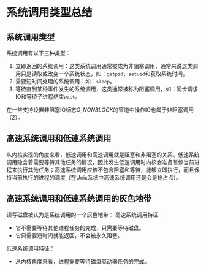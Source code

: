 # 系统调用类型总结
## 系统调用类型
系统调用有以下三种类型：

1. 立即返回的系统调用：这类系统调用通常被成为非阻塞调用，通常来说这类调用只是读取或改变一个系统状态，如：`getpid`，`setuid`和获取系统时间。
2. 需要短时间处理的系统调用：如：`sleep`。
3. 等待直到某种事件发生的系统调用，这类通常被称为阻塞调用，如：同步请求IO和等待子进程结束`wait`。

在一些支持设置非阻塞IO标志*O_NONBLOCK*的管道中操作IO也属于非阻塞调用（2）。

## 高速系统调用和低速系统调用
从内核实现的角度来看，低速调用和高速调用就是阻塞和非阻塞的关系。低速系统调用隐含着需要等待其他任务的情况，因此发生低速调用时内核会准备暂停当前进程来执行其他任务；高速系统调用应该不包含阻塞和等待，能够立即执行，而且保持当前执行的进程的调度（在Unix系统中高速系统调用还是会是抢占点）。

## 高速系统调用和低速系统调用的灰色地带
读写磁盘被认为是系统调用的一个灰色地带：
高速系统调用特征：

- 它不需要等待其他进程任务的完成，只需要等待磁盘。
- 它只需要短时间就能返回，不会被永久阻塞。

低速系统调用特征：

- 从内核角度来看，进程需要等待磁盘驱动器任务的完成。
